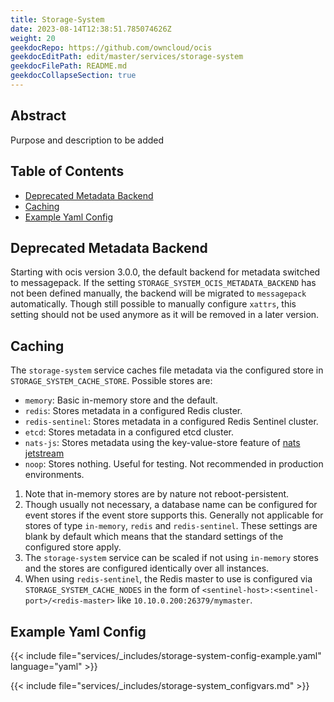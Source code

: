 ```yaml
---
title: Storage-System
date: 2023-08-14T12:38:51.785074626Z
weight: 20
geekdocRepo: https://github.com/owncloud/ocis
geekdocEditPath: edit/master/services/storage-system
geekdocFilePath: README.md
geekdocCollapseSection: true
---
```


<!-- Do not edit this file, it is autogenerated. Edit the service README.md instead -->

## Abstract


Purpose and description to be added


## Table of Contents

* [Deprecated Metadata Backend](#deprecated-metadata-backend)
* [Caching](#caching)
* [Example Yaml Config](#example-yaml-config)

## Deprecated Metadata Backend

Starting with ocis version 3.0.0, the default backend for metadata switched to messagepack. If the setting `STORAGE_SYSTEM_OCIS_METADATA_BACKEND` has not been defined manually, the backend will be migrated to `messagepack` automatically. Though still possible to manually configure `xattrs`, this setting should not be used anymore as it will be removed in a later version.

## Caching

The `storage-system` service caches file metadata via the configured store in `STORAGE_SYSTEM_CACHE_STORE`. Possible stores are:
  -   `memory`: Basic in-memory store and the default.
  -   `redis`: Stores metadata in a configured Redis cluster.
  -   `redis-sentinel`: Stores metadata in a configured Redis Sentinel cluster.
  -   `etcd`: Stores metadata in a configured etcd cluster.
  -   `nats-js`: Stores metadata using the key-value-store feature of [nats jetstream](https://docs.nats.io/nats-concepts/jetstream/key-value-store)
  -   `noop`: Stores nothing. Useful for testing. Not recommended in production environments.

1.  Note that in-memory stores are by nature not reboot-persistent.
2.  Though usually not necessary, a database name can be configured for event stores if the event store supports this. Generally not applicable for stores of type `in-memory`, `redis` and `redis-sentinel`. These settings are blank by default which means that the standard settings of the configured store apply.
3.  The `storage-system` service can be scaled if not using `in-memory` stores and the stores are configured identically over all instances.
4.  When using `redis-sentinel`, the Redis master to use is configured via `STORAGE_SYSTEM_CACHE_NODES` in the form of `<sentinel-host>:<sentinel-port>/<redis-master>` like `10.10.0.200:26379/mymaster`.
## Example Yaml Config
{{< include file="services/_includes/storage-system-config-example.yaml"  language="yaml" >}}

{{< include file="services/_includes/storage-system_configvars.md" >}}

